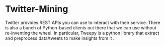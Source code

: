 # Twitter-Mining
Twitter provides REST APIs you can use to interact with their service. There is also a bunch of Python-based clients out there that we can use without re-inventing the wheel. In particular, Tweepy is a python library that extract and preprocess data/tweets to make insights from it . 
